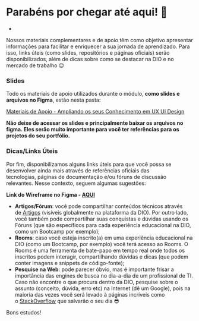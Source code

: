 # **Parabéns por chegar até aqui! 🚀**
+
Nossos materiais complementares e de apoio têm como objetivo apresentar informações para facilitar e enriquecer a sua jornada de aprendizado. Para isso, links úteis (como slides, repositórios e páginas oficiais) serão disponibilizados, além de dicas sobre como se destacar na DIO e no mercado de trabalho 😉

### **Slides**

Todo os materiais de apoio utilizados durante o módulo, **como slides e arquivos no Figma**, estão nesta pasta:

[Materiais de Apoio - Ampliando os seus Conhecimento em UX UI Design](https://academiapme-my.sharepoint.com/:f:/g/personal/nubia_dio_me/Eluuoz1rE-NNhQ2xkG90gfgB7OGHhhMRkMOElEjgjp1heg?e=kVOrhv)

**Não deixe de acessar os slides e principalmente baixar os arquivos no figma. Eles serão muito importante para você ter referências para os projetos do seu portfólio.** 

### **Dicas/Links Úteis**

Por fim, disponibilizamos alguns links úteis para que você possa se desenvolver ainda mais através de referências oficiais das tecnologias, páginas de documentação e/ou fóruns de discussão relevantes. Nesse contexto, seguem algumas sugestões:

**Link do Wireframe no Figma - [AQUI](https://www.figma.com/file/koZ6BT6AsMLXtkRMUQJp97/Wireframe?t=ga4iKlHIV9QH1EZi-1)**

- **Artigos/Fórum**: você pode compartilhar conteúdos técnicos através de [Artigos](https://web.dio.me/articles) (visíveis globalmente na plataforma da DIO). Por outro lado, você também pode compartilhar suas conquistas e dúvidas usando os Fóruns (que são específicos para cada experiência educacional na DIO, como um Bootcamp por exemplo);
- **Rooms**: caso você esteja inscrito(a) em uma experiência educacional na DIO (como um Bootcamp, por exemplo) você terá acesso ao Rooms. O Rooms é uma ferramenta de bate-papo em tempo real onde todos os inscritos podem interagir, compartilhando dúvidas e dicas (que podem conter imagens e snippets de código-fonte);
- **Pesquise na Web**: pode parecer óbvio, mas é importante frisar a importância das engines de busca no dia-a-dia de um profissional de TI. Caso não encontre o que procura dentro da DIO, pesquise sobre o assunto (conceito, dúvida, erro etc) na Internet (dê um Google), pois na maioria das vezes você será levado à páginas incríveis como o [StackOverflow](https://stackoverflow.com/) que salvarão o seu dia 😎

Bons estudos!
